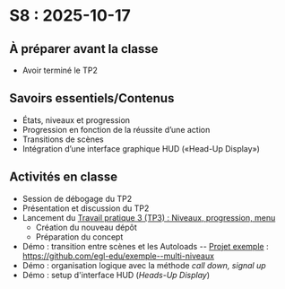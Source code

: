 # S8 : <!-- varexp:begin S8 -->2025-10-17<!-- varexp:end -->

## À préparer avant la classe

- Avoir terminé le TP2

## Savoirs essentiels/Contenus

- États, niveaux et progression
- Progression en fonction de la réussite d’une action
- Transitions de scènes
- Intégration d’une interface graphique HUD («Head-Up Display»)

## Activités en classe

- Session de débogage du TP2
- Présentation et discussion du TP2
- Lancement du [Travail pratique 3 (TP3) : Niveaux, progression, menu](/03-evaluations/sommatives/03/)
  - Création du nouveau dépôt
  - Préparation du concept
- Démo : transition entre scènes et les Autoloads -- [Projet exemple](https://github.com/egl-edu/exemple--multi-niveaux) : https://github.com/egl-edu/exemple--multi-niveaux
- Démo : organisation logique avec la méthode *call down, signal up*
- Démo : setup d'interface HUD (*Heads-Up Display*)
